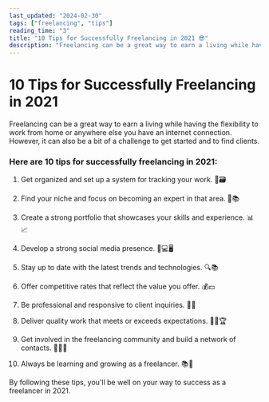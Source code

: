 ```yaml
---
last_updated: "2024-02-30"
tags: ["freelancing", "tips"]
reading_time: "3"
title: "10 Tips for Successfully Freelancing in 2021 😎"
description: "Freelancing can be a great way to earn a living while having the flexibility to work from home or anywhere else you have an internet connection. However, it can also be a bit of a challenge to get started and to find clients."
---
```


# 10 Tips for Successfully Freelancing in 2021

Freelancing can be a great way to earn a living while having the flexibility to work from home or anywhere else you have an internet connection. However, it can also be a bit of a challenge to get started and to find clients.

### Here are 10 tips for successfully freelancing in 2021:

1. Get organized and set up a system for tracking your work. 📝🗃️

2. Find your niche and focus on becoming an expert in that area. 🎯📚

3. Create a strong portfolio that showcases your skills and experience. 📊📈

4. Develop a strong social media presence. 📱💻🖥️

5. Stay up to date with the latest trends and technologies. 🔍📚

6. Offer competitive rates that reflect the value you offer. 💰💵

7. Be professional and responsive to client inquiries. 📧📞

8. Deliver quality work that meets or exceeds expectations. 👌🏼🏆

9. Get involved in the freelancing community and build a network of contacts. 👥👥🤝

10. Always be learning and growing as a freelancer. 📚🌱

By following these tips, you'll be well on your way to success as a freelancer in 2021.
